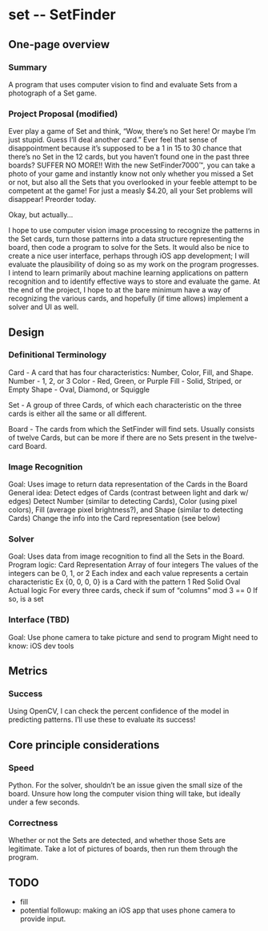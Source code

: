 # set -- SetFinder
## One-page overview
### Summary
A program that uses computer vision to find and evaluate Sets from a photograph of a Set game.

### Project Proposal (modified)
Ever play a game of Set and think, “Wow, there’s no Set here! Or maybe I’m just stupid. Guess I’ll deal another card.” Ever feel that sense of disappointment because it’s supposed to be a 1 in 15 to 30 chance that there’s no Set in the 12 cards, but you haven’t found one in the past three boards? SUFFER NO MORE!! With the new SetFinder7000™, you can take a photo of your game and instantly know not only whether you missed a Set or not, but also all the Sets that you overlooked in your feeble attempt to be competent at the game! For just a measly $4.20, all your Set problems will disappear! Preorder today.

Okay, but actually… 

I hope to use computer vision image processing to recognize the patterns in the Set cards, turn those patterns into a data structure representing the board, then code a program to solve for the Sets. It would also be nice to create a nice user interface, perhaps through iOS app development; I will evaluate the plausibility of doing so as my work on the program progresses.  I intend to learn primarily about machine learning applications on pattern recognition and to identify effective ways to store and evaluate the game. At the end of the project, I hope to at the bare minimum have a way of recognizing the various cards, and hopefully (if time allows) implement a solver and UI as well. 

## Design
### Definitional Terminology
Card - A card that has four characteristics: Number, Color, Fill, and Shape. 
	Number - 1, 2, or 3
	Color - Red, Green, or Purple
	Fill - Solid, Striped, or Empty
	Shape - Oval, Diamond, or Squiggle

Set - A group of three Cards, of which each characteristic on the three cards is either all the same or all different.

Board - The cards from which the SetFinder will find sets. Usually consists of twelve Cards, but can be more if there are no Sets present in the twelve-card Board.

### Image Recognition
Goal: Uses image to return data representation of the Cards in the Board
General idea:
Detect edges of Cards (contrast between light and dark w/ edges)
Detect Number (similar to detecting Cards), Color (using pixel colors), Fill (average pixel brightness?), and Shape (similar to detecting Cards)
Change the info into the Card representation (see below)
### Solver
Goal: Uses data from image recognition to find all the Sets in the Board. 
Program logic:
  Card Representation
    Array of four integers
    The values of the integers can be 0, 1, or 2
    Each index and each value represents a certain characteristic
    Ex {0, 0, 0, 0} is a Card with the pattern 1 Red Solid Oval
  Actual logic
    For every three cards, check if sum of “columns” mod 3 == 0
    If so, is a set
### Interface (TBD)
  Goal: Use phone camera to take picture and send to program
  Might need to know: iOS dev tools

## Metrics
### Success
Using OpenCV, I can check the percent confidence of the model in predicting patterns. I’ll use these to evaluate its success!

## Core principle considerations
### Speed
Python. For the solver, shouldn’t be an issue given the small size of the board. Unsure how long the computer vision thing will take, but ideally under a few seconds.
### Correctness
Whether or not the Sets are detected, and whether those Sets are legitimate.
Take a lot of pictures of boards, then run them through the program. 

## TODO
- fill
- potential followup: making an iOS app that uses phone camera to provide input.
